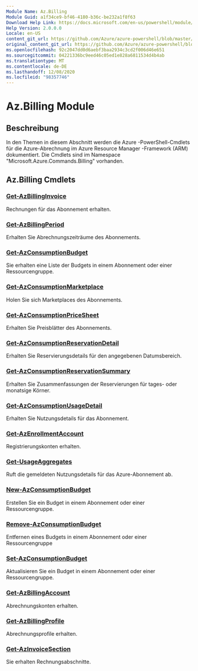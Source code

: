 ```yaml
---
Module Name: Az.Billing
Module Guid: a1f34ce9-bf46-4180-b36c-be232a1f8f63
Download Help Link: https://docs.microsoft.com/en-us/powershell/module/az.billing
Help Version: 2.0.0.0
Locale: en-US
content_git_url: https://github.com/Azure/azure-powershell/blob/master/src/Billing/Billing/help/Az.Billing.md
original_content_git_url: https://github.com/Azure/azure-powershell/blob/master/src/Billing/Billing/help/Az.Billing.md
ms.openlocfilehash: 92c2047dd0d6aebf3baa2934c3cd2f006d46e651
ms.sourcegitcommit: 04221336bc9eed46c05ed1e828a6811534d4b4ab
ms.translationtype: MT
ms.contentlocale: de-DE
ms.lasthandoff: 12/08/2020
ms.locfileid: "98357746"
---
```

# Az.Billing Module
## Beschreibung
In den Themen in diesem Abschnitt werden die Azure -PowerShell-Cmdlets für die Azure-Abrechnung im Azure Resource Manager -Framework (ARM) dokumentiert. Die Cmdlets sind im Namespace "Microsoft.Azure.Commands.Billing" vorhanden.

## Az.Billing Cmdlets
### [Get-AzBillingInvoice](Get-AzBillingInvoice.md)
Rechnungen für das Abonnement erhalten.

### [Get-AzBillingPeriod](Get-AzBillingPeriod.md)
Erhalten Sie Abrechnungszeiträume des Abonnements.

### [Get-AzConsumptionBudget](Get-AzConsumptionBudget.md)
Sie erhalten eine Liste der Budgets in einem Abonnement oder einer Ressourcengruppe.

### [Get-AzConsumptionMarketplace](Get-AzConsumptionMarketplace.md)
Holen Sie sich Marketplaces des Abonnements.

### [Get-AzConsumptionPriceSheet](Get-AzConsumptionPriceSheet.md)
Erhalten Sie Preisblätter des Abonnements.

### [Get-AzConsumptionReservationDetail](Get-AzConsumptionReservationDetail.md)
Erhalten Sie Reservierungsdetails für den angegebenen Datumsbereich.

### [Get-AzConsumptionReservationSummary](Get-AzConsumptionReservationSummary.md)
Erhalten Sie Zusammenfassungen der Reservierungen für tages- oder monatsige Körner.

### [Get-AzConsumptionUsageDetail](Get-AzConsumptionUsageDetail.md)
Erhalten Sie Nutzungsdetails für das Abonnement.

### [Get-AzEnrollmentAccount](Get-AzEnrollmentAccount.md)
Registrierungskonten erhalten.

### [Get-UsageAggregates](Get-UsageAggregates.md)
Ruft die gemeldeten Nutzungsdetails für das Azure-Abonnement ab.

### [New-AzConsumptionBudget](New-AzConsumptionBudget.md)
Erstellen Sie ein Budget in einem Abonnement oder einer Ressourcengruppe.

### [Remove-AzConsumptionBudget](Remove-AzConsumptionBudget.md)
Entfernen eines Budgets in einem Abonnement oder einer Ressourcengruppe

### [Set-AzConsumptionBudget](Set-AzConsumptionBudget.md)
Aktualisieren Sie ein Budget in einem Abonnement oder einer Ressourcengruppe.

### [Get-AzBillingAccount](Get-AzBillingAccount.md)
Abrechnungskonten erhalten.

### [Get-AzBillingProfile](Get-AzBillingProfile.md)
Abrechnungsprofile erhalten.

### [Get-AzInvoiceSection](Get-AzInvoiceSection.md)
Sie erhalten Rechnungsabschnitte.

